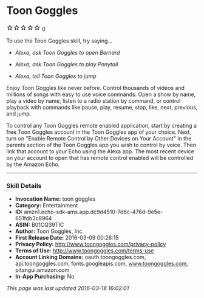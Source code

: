 # Toon Goggles
![0 stars](../../../images/ic_star_border_black_18dp_1x.png)![0 stars](../../../images/ic_star_border_black_18dp_1x.png)![0 stars](../../../images/ic_star_border_black_18dp_1x.png)![0 stars](../../../images/ic_star_border_black_18dp_1x.png)![0 stars](../../../images/ic_star_border_black_18dp_1x.png) 0

To use the Toon Goggles skill, try saying...

* *Alexa, ask Toon Goggles to open Bernard*

* *Alexa, ask Toon Goggles to play Ponytail*

* *Alexa, tell Toon Goggles to jump*

Enjoy Toon Goggles like never before.  Control thousands of videos and millions of songs with easy to use voice commands.  Open a show by name, play a video by name, listen to a radio station by command, or control playback with commands like pause, play, resume,  stop, like, next, previous, and jump.

To control any Toon Goggles remote enabled application, start by creating a free Toon Goggles account in the Toon Goggles app of your choice.  Next, turn on "Enable Remote Control by Other Devices on Your Account" in the parents section of the Toon Goggles app you wish to control by voice.  Then link that account to your Echo using the Alexa app.  The most recent device on your account to open that has remote control enabled will be controlled by the Amazon Echo.

***

### Skill Details

* **Invocation Name:** toon goggles
* **Category:** Entertainment
* **ID:** amzn1.echo-sdk-ams.app.dc9d4510-7d6c-476d-9e5e-651fdb3c8964
* **ASIN:** B01CQ39TIC
* **Author:** Toon Goggles, Inc.
* **First Release Date:** 2016-03-09 00:26:15
* **Privacy Policy:** http://www.toongoggles.com/privacy-policy
* **Terms of Use:** http://www.toongoggles.com/terms-use
* **Account Linking Domains:** oauth.toongoggles.com, api.toongoggles.com, fonts.googleapis.com, www.toongoggles.com, pitangui.amazon.com
* **In-App Purchasing:** No

*This page was last updated 2016-03-18 16:02:01*
